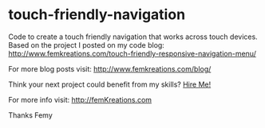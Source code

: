 # touch-friendly-navigation

Code to create a touch friendly navigation that works across touch devices. Based on the project I posted on my code blog: http://www.femkreations.com/touch-friendly-responsive-navigation-menu/

For more blog posts visit: http://www.femkreations.com/blog/

Think your next project could benefit from my skills? <a href="http://www.femkreations.com/contact/">Hire Me!</a>

For more info visit: http://femKreations.com

Thanks 
Femy
